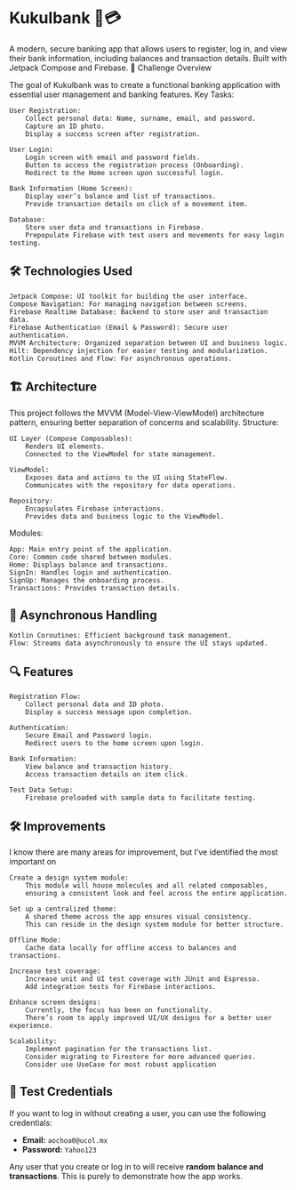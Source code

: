 # Kukulbank 📱💳

A modern, secure banking app that allows users to register, log in, and view their bank information, including balances and transaction details. Built with Jetpack Compose and Firebase.
🚀 Challenge Overview

The goal of Kukulbank was to create a functional banking application with essential user management and banking features.
Key Tasks:

    User Registration:
        Collect personal data: Name, surname, email, and password.
        Capture an ID photo.
        Display a success screen after registration.

    User Login:
        Login screen with email and password fields.
        Button to access the registration process (Onboarding).
        Redirect to the Home screen upon successful login.

    Bank Information (Home Screen):
        Display user’s balance and list of transactions.
        Provide transaction details on click of a movement item.

    Database:
        Store user data and transactions in Firebase.
        Prepopulate Firebase with test users and movements for easy login testing.

## 🛠️ Technologies Used

    Jetpack Compose: UI toolkit for building the user interface.
    Compose Navigation: For managing navigation between screens.
    Firebase Realtime Database: Backend to store user and transaction data.
    Firebase Authentication (Email & Password): Secure user authentication.
    MVVM Architecture: Organized separation between UI and business logic.
    Hilt: Dependency injection for easier testing and modularization.
    Kotlin Coroutines and Flow: For asynchronous operations.

## 🏗️ Architecture

This project follows the MVVM (Model-View-ViewModel) architecture pattern, ensuring better separation of concerns and scalability.
Structure:

    UI Layer (Compose Composables):
        Renders UI elements.
        Connected to the ViewModel for state management.

    ViewModel:
        Exposes data and actions to the UI using StateFlow.
        Communicates with the repository for data operations.

    Repository:
        Encapsulates Firebase interactions.
        Provides data and business logic to the ViewModel.

Modules:

    App: Main entry point of the application.
    Core: Common code shared between modules.
    Home: Displays balance and transactions.
    SignIn: Handles login and authentication.
    SignUp: Manages the onboarding process.
    Transactions: Provides transaction details.

## 🔄 Asynchronous Handling

    Kotlin Coroutines: Efficient background task management.
    Flow: Streams data asynchronously to ensure the UI stays updated.

## 🔍 Features

    Registration Flow:
        Collect personal data and ID photo.
        Display a success message upon completion.

    Authentication:
        Secure Email and Password login.
        Redirect users to the home screen upon login.

    Bank Information:
        View balance and transaction history.
        Access transaction details on item click.

    Test Data Setup:
        Firebase preloaded with sample data to facilitate testing.

## 🛠️ Improvements

I know there are many areas for improvement, but I’ve identified the most important on

    Create a design system module:
        This module will house molecules and all related composables, 
        ensuring a consistent look and feel across the entire application.

    Set up a centralized theme:
        A shared theme across the app ensures visual consistency. 
        This can reside in the design system module for better structure.

    Offline Mode:
        Cache data locally for offline access to balances and transactions.

    Increase test coverage:
        Increase unit and UI test coverage with JUnit and Espresso.
        Add integration tests for Firebase interactions.

    Enhance screen designs:
        Currently, the focus has been on functionality. 
        There’s room to apply improved UI/UX designs for a better user experience.

    Scalability:
        Implement pagination for the transactions list.
        Consider migrating to Firestore for more advanced queries.
        Consider use UseCase for most robust application

## 🔑 Test Credentials

If you want to log in without creating a user, you can use the following credentials:

- **Email:** `aochoa0@ucol.mx`
- **Password:** `Yahoo123`

Any user that you create or log in to will receive **random balance and transactions**. This is purely to demonstrate how the app works.
